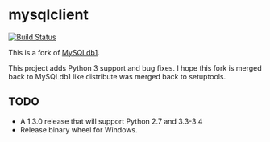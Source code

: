 mysqlclient
===========

[![Build Status](https://secure.travis-ci.org/PyMySQL/mysqlclient-python.png)](http://travis-ci.org/PyMySQL/mysqlclient-python)

This is a fork of [MySQLdb1](https://github.com/farcepest/MySQLdb1).

This project adds Python 3 support and bug fixes.
I hope this fork is merged back to MySQLdb1 like distribute was merged back to setuptools.

TODO
----

* A 1.3.0 release that will support Python 2.7 and 3.3-3.4
* Release binary wheel for Windows.

